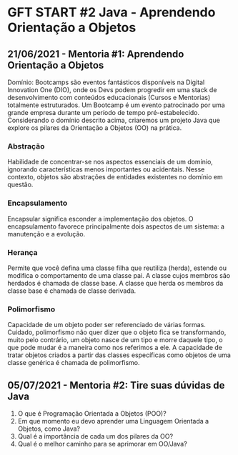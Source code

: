 # GFT START #2 Java - Aprendendo Orientação a Objetos

## 21/06/2021 - Mentoria #1: Aprendendo Orientação a Objetos

Domínio: Bootcamps são eventos fantásticos disponíveis na Digital Innovation One (DIO), onde os Devs podem progredir em uma stack de desenvolvimento com conteúdos educacionais (Cursos e Mentorias) totalmente estruturados. Um Bootcamp é um evento patrocinado por uma grande empresa durante um período de tempo pré-estabelecido.
Considerando o domínio descrito acima, criaremos um projeto Java que explore os pilares da Orientação a Objetos (OO) na prática.

### Abstração

Habilidade de concentrar-se nos aspectos essenciais de um domínio, ignorando características menos importantes ou acidentais. Nesse contexto, objetos são abstrações de entidades existentes no domínio em questão.

### Encapsulamento

Encapsular significa esconder a implementação dos objetos. O encapsulamento favorece principalmente dois aspectos de um sistema: a manutenção e a evolução.

### Herança

Permite que você defina uma classe filha que reutiliza (herda), estende ou modifica o comportamento de uma classe pai. A classe cujos membros são herdados é chamada de classe base. A classe que herda os membros da classe base é chamada de classe derivada.

### Polimorfismo

Capacidade de um objeto poder ser referenciado de várias formas. Cuidado, polimorfismo não quer dizer que o objeto fica se transformando, muito pelo contrário, um objeto nasce de um tipo e morre daquele tipo, o que pode mudar é a maneira como nos referimos a ele.
A capacidade de tratar objetos criados a partir das classes específicas como objetos de uma classe genérica é chamada de polimorfismo.

## 05/07/2021 - Mentoria #2: Tire suas dúvidas de Java

1. O que é Programação Orientada a Objetos (POO)?
2. Em que momento eu devo aprender uma Linguagem Orientada a Objetos, como Java?
3. Qual é a importância de cada um dos pilares da OO?
4. Qual é o melhor caminho para se aprimorar em OO/Java?
